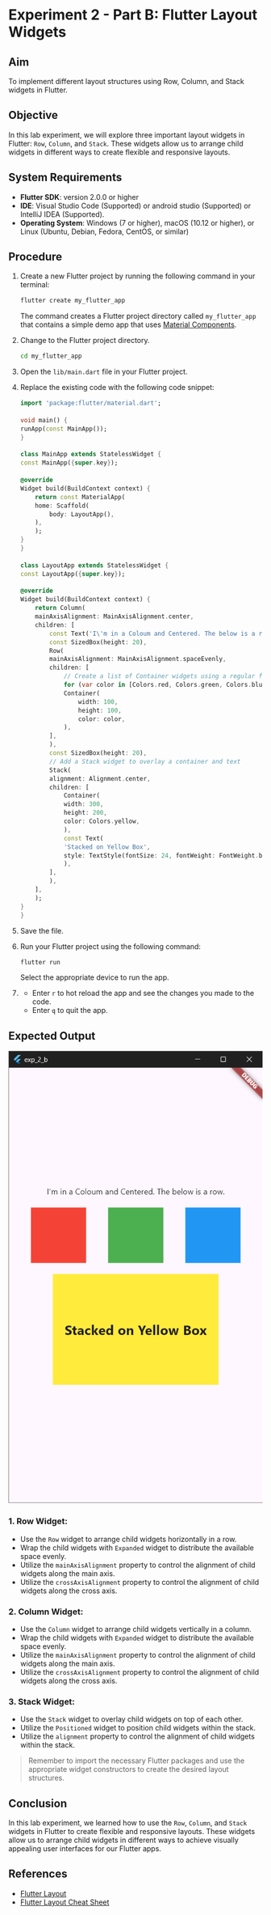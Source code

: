# Experiment 2 - Part B: **Flutter Layout Widgets**

## Aim
To implement different layout structures using Row, Column, and Stack widgets in Flutter.

## Objective
In this lab experiment, we will explore three important layout widgets in Flutter: `Row`, `Column`, and `Stack`. These widgets allow us to arrange child widgets in different ways to create flexible and responsive layouts.

## System Requirements
- **Flutter SDK**: version 2.0.0 or higher
- **IDE**: Visual Studio Code (Supported) or android studio (Supported) or IntelliJ IDEA (Supported).
- **Operating System**: Windows (7 or higher), macOS (10.12 or higher), or Linux (Ubuntu, Debian, Fedora, CentOS, or similar)

## Procedure

1. Create a new Flutter project by running the following command in your terminal:
    ```cmd
    flutter create my_flutter_app
    ```
    The command creates a Flutter project directory called `my_flutter_app` that contains a simple demo app that uses [Material Components](https://m3.material.io/components).

2. Change to the Flutter project directory.
    ```cmd
    cd my_flutter_app
    ```
3. Open the `lib/main.dart` file in your Flutter project.

4. Replace the existing code with the following code snippet:
    ```dart
    import 'package:flutter/material.dart';

    void main() {
    runApp(const MainApp());
    }

    class MainApp extends StatelessWidget {
    const MainApp({super.key});

    @override
    Widget build(BuildContext context) {
        return const MaterialApp(
        home: Scaffold(
            body: LayoutApp(),
        ),
        );
    }
    }

    class LayoutApp extends StatelessWidget {
    const LayoutApp({super.key});

    @override
    Widget build(BuildContext context) {
        return Column(
        mainAxisAlignment: MainAxisAlignment.center,
        children: [
            const Text('I\'m in a Coloum and Centered. The below is a row.'),
            const SizedBox(height: 20),
            Row(
            mainAxisAlignment: MainAxisAlignment.spaceEvenly,
            children: [
                // Create a list of Container widgets using a regular for loop
                for (var color in [Colors.red, Colors.green, Colors.blue])
                Container(
                    width: 100,
                    height: 100,
                    color: color,
                ),
            ],
            ),
            const SizedBox(height: 20),
            // Add a Stack widget to overlay a container and text
            Stack(
            alignment: Alignment.center,
            children: [
                Container(
                width: 300,
                height: 200,
                color: Colors.yellow,
                ),
                const Text(
                'Stacked on Yellow Box',
                style: TextStyle(fontSize: 24, fontWeight: FontWeight.bold),
                ),
            ],
            ),
        ],
        );
    }
    }
    ```
5. Save the file.

6. Run your Flutter project using the following command:
    ```cmd
    flutter run
    ```
    Select the appropriate device to run the app.

7.  - Enter `r` to hot reload the app and see the changes you made to the code.
    - Enter `q` to quit the app.


## Expected Output
![exp_2_b_output](image.png)


### 1. Row Widget:
- Use the `Row` widget to arrange child widgets horizontally in a row.
- Wrap the child widgets with `Expanded` widget to distribute the available space evenly.
- Utilize the `mainAxisAlignment` property to control the alignment of child widgets along the main axis.
- Utilize the `crossAxisAlignment` property to control the alignment of child widgets along the cross axis.

### 2. Column Widget:
- Use the `Column` widget to arrange child widgets vertically in a column.
- Wrap the child widgets with `Expanded` widget to distribute the available space evenly.
- Utilize the `mainAxisAlignment` property to control the alignment of child widgets along the main axis.
- Utilize the `crossAxisAlignment` property to control the alignment of child widgets along the cross axis.

### 3. Stack Widget:
- Use the `Stack` widget to overlay child widgets on top of each other.
- Utilize the `Positioned` widget to position child widgets within the stack.
- Utilize the `alignment` property to control the alignment of child widgets within the stack.

> Remember to import the necessary Flutter packages and use the appropriate widget constructors to create the desired layout structures.

## Conclusion
In this lab experiment, we learned how to use the `Row`, `Column`, and `Stack` widgets in Flutter to create flexible and responsive layouts. These widgets allow us to arrange child widgets in different ways to achieve visually appealing user interfaces for our Flutter apps.


## References
- [Flutter Layout](https://docs.flutter.dev/ui/layout)
- [Flutter Layout Cheat Sheet](https://medium.com/flutter-community/flutter-layout-cheat-sheet-5363348d037e)
